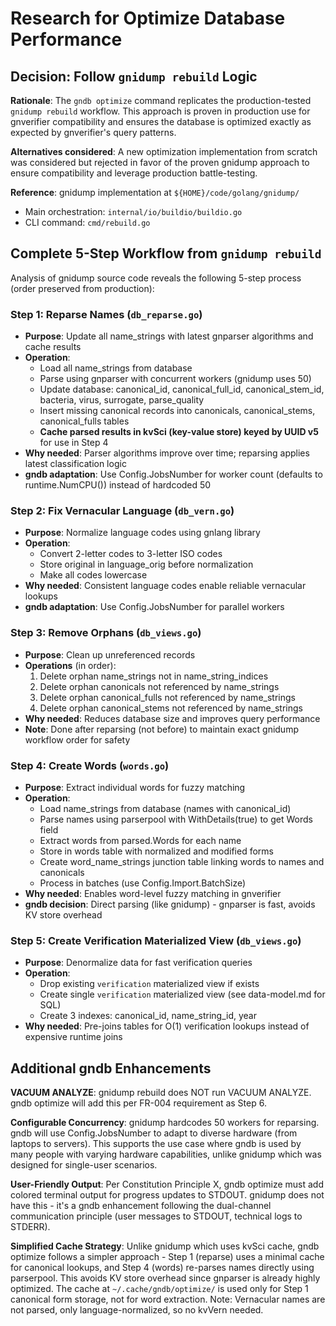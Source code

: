 # Research for Optimize Database Performance

## Decision: Follow `gnidump rebuild` Logic

**Rationale**: The `gndb optimize` command replicates the production-tested `gnidump rebuild` workflow. This approach is proven in production use for gnverifier compatibility and ensures the database is optimized exactly as expected by gnverifier's query patterns.

**Alternatives considered**: A new optimization implementation from scratch was considered but rejected in favor of the proven gnidump approach to ensure compatibility and leverage production battle-testing.

**Reference**: gnidump implementation at `${HOME}/code/golang/gnidump/`
- Main orchestration: `internal/io/buildio/buildio.go`
- CLI command: `cmd/rebuild.go`

## Complete 5-Step Workflow from `gnidump rebuild`

Analysis of gnidump source code reveals the following 5-step process (order preserved from production):

### Step 1: Reparse Names (`db_reparse.go`)
- **Purpose**: Update all name_strings with latest gnparser algorithms and cache results
- **Operation**:
  - Load all name_strings from database
  - Parse using gnparser with concurrent workers (gnidump uses 50)
  - Update database: canonical_id, canonical_full_id, canonical_stem_id, bacteria, virus, surrogate, parse_quality
  - Insert missing canonical records into canonicals, canonical_stems, canonical_fulls tables
  - **Cache parsed results in kvSci (key-value store) keyed by UUID v5** for use in Step 4
- **Why needed**: Parser algorithms improve over time; reparsing applies latest classification logic
- **gndb adaptation**: Use Config.JobsNumber for worker count (defaults to runtime.NumCPU()) instead of hardcoded 50

### Step 2: Fix Vernacular Language (`db_vern.go`)
- **Purpose**: Normalize language codes using gnlang library
- **Operation**:
  - Convert 2-letter codes to 3-letter ISO codes
  - Store original in language_orig before normalization
  - Make all codes lowercase
- **Why needed**: Consistent language codes enable reliable vernacular lookups
- **gndb adaptation**: Use Config.JobsNumber for parallel workers

### Step 3: Remove Orphans (`db_views.go`)
- **Purpose**: Clean up unreferenced records
- **Operations** (in order):
  1. Delete orphan name_strings not in name_string_indices
  2. Delete orphan canonicals not referenced by name_strings
  3. Delete orphan canonical_fulls not referenced by name_strings
  4. Delete orphan canonical_stems not referenced by name_strings
- **Why needed**: Reduces database size and improves query performance
- **Note**: Done after reparsing (not before) to maintain exact gnidump workflow order for safety

### Step 4: Create Words (`words.go`)
- **Purpose**: Extract individual words for fuzzy matching
- **Operation**:
  - Load name_strings from database (names with canonical_id)
  - Parse names using parserpool with WithDetails(true) to get Words field
  - Extract words from parsed.Words for each name
  - Store in words table with normalized and modified forms
  - Create word_name_strings junction table linking words to names and canonicals
  - Process in batches (use Config.Import.BatchSize)
- **Why needed**: Enables word-level fuzzy matching in gnverifier
- **gndb decision**: Direct parsing (like gnidump) - gnparser is fast, avoids KV store overhead

### Step 5: Create Verification Materialized View (`db_views.go`)
- **Purpose**: Denormalize data for fast verification queries
- **Operation**:
  - Drop existing `verification` materialized view if exists
  - Create single `verification` materialized view (see data-model.md for SQL)
  - Create 3 indexes: canonical_id, name_string_id, year
- **Why needed**: Pre-joins tables for O(1) verification lookups instead of expensive runtime joins

## Additional gndb Enhancements

**VACUUM ANALYZE**: gnidump rebuild does NOT run VACUUM ANALYZE. gndb optimize will add this per FR-004 requirement as Step 6.

**Configurable Concurrency**: gnidump hardcodes 50 workers for reparsing. gndb will use Config.JobsNumber to adapt to diverse hardware (from laptops to servers). This supports the use case where gndb is used by many people with varying hardware capabilities, unlike gnidump which was designed for single-user scenarios.

**User-Friendly Output**: Per Constitution Principle X, gndb optimize must add colored terminal output for progress updates to STDOUT. gnidump does not have this - it's a gndb enhancement following the dual-channel communication principle (user messages to STDOUT, technical logs to STDERR).

**Simplified Cache Strategy**: Unlike gnidump which uses kvSci cache, gndb optimize follows a simpler approach - Step 1 (reparse) uses a minimal cache for canonical lookups, and Step 4 (words) re-parses names directly using parserpool. This avoids KV store overhead since gnparser is already highly optimized. The cache at `~/.cache/gndb/optimize/` is used only for Step 1 canonical form storage, not for word extraction. Note: Vernacular names are not parsed, only language-normalized, so no kvVern needed.
